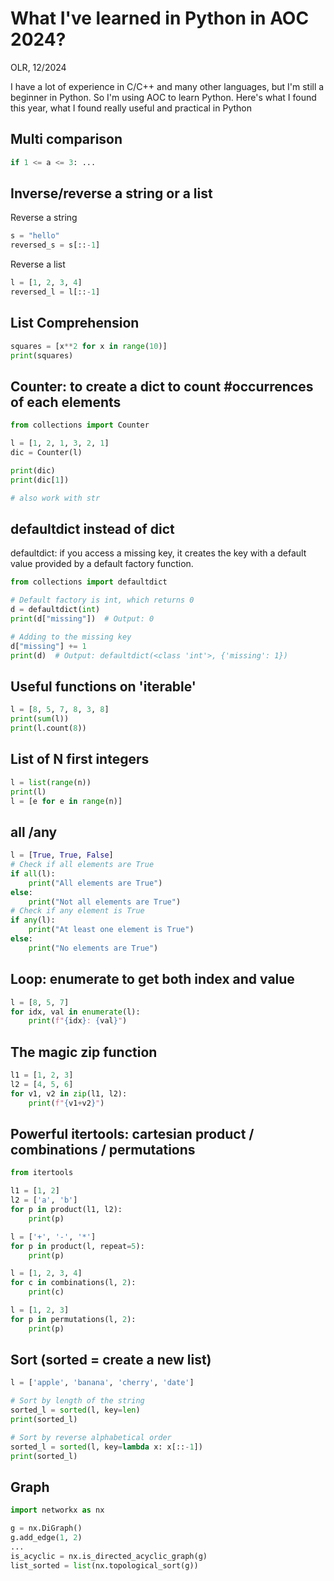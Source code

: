 # What I've learned in Python in AOC 2024?
OLR, 12/2024

I have a lot of experience in C/C++ and many other languages, 
but I'm still a beginner in Python.
So I'm using AOC to learn Python. Here's what I found this 
year, what I found really useful and practical in Python


## Multi comparison
```python
if 1 <= a <= 3: ...
```


## Inverse/reverse a string or a list
Reverse a string
```python
s = "hello"
reversed_s = s[::-1]
```

Reverse a list
```python
l = [1, 2, 3, 4]
reversed_l = l[::-1]
```


## List Comprehension
```python
squares = [x**2 for x in range(10)]
print(squares)
```


## Counter: to create a dict to count #occurrences of each elements
```python
from collections import Counter

l = [1, 2, 1, 3, 2, 1]
dic = Counter(l)

print(dic)
print(dic[1])

# also work with str
```


## defaultdict instead of dict
defaultdict: if you access a missing key, it creates the key
with a default value provided by a default factory function.
```python
from collections import defaultdict

# Default factory is int, which returns 0
d = defaultdict(int)
print(d["missing"])  # Output: 0

# Adding to the missing key
d["missing"] += 1
print(d)  # Output: defaultdict(<class 'int'>, {'missing': 1})
```


## Useful functions on 'iterable'
```python
l = [8, 5, 7, 8, 3, 8]
print(sum(l))
print(l.count(8))
```


## List of N first integers
```python
l = list(range(n))
print(l)
l = [e for e in range(n)]
```


## all /any
```python
l = [True, True, False]
# Check if all elements are True
if all(l):
    print("All elements are True")
else:
    print("Not all elements are True")
# Check if any element is True
if any(l):
    print("At least one element is True")
else:
    print("No elements are True")
```


## Loop: enumerate to get both index and value
```python
l = [8, 5, 7]
for idx, val in enumerate(l):
    print(f"{idx}: {val}")
```


## The magic zip function
```python
l1 = [1, 2, 3]
l2 = [4, 5, 6]
for v1, v2 in zip(l1, l2):
    print(f"{v1+v2}")
```


## Powerful itertools: cartesian product / combinations / permutations
```python
from itertools

l1 = [1, 2]
l2 = ['a', 'b']
for p in product(l1, l2):
    print(p)

l = ['+', '-', '*']
for p in product(l, repeat=5):
    print(p)

l = [1, 2, 3, 4]
for c in combinations(l, 2):
    print(c)

l = [1, 2, 3]
for p in permutations(l, 2):
    print(p)
```


## Sort (sorted = create a new list)
```python
l = ['apple', 'banana', 'cherry', 'date']

# Sort by length of the string
sorted_l = sorted(l, key=len)
print(sorted_l)

# Sort by reverse alphabetical order
sorted_l = sorted(l, key=lambda x: x[::-1])
print(sorted_l)
```


## Graph
```python
import networkx as nx

g = nx.DiGraph()
g.add_edge(1, 2)
...
is_acyclic = nx.is_directed_acyclic_graph(g)
list_sorted = list(nx.topological_sort(g))
```
